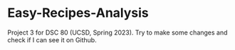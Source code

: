 # Easy-Recipes-Analysis
Project 3 for DSC 80 (UCSD, Spring 2023).
Try to make some changes and check if I can see it on Github.